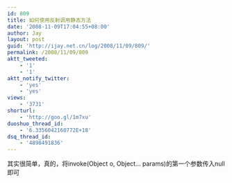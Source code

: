 ```yaml
---
id: 809
title: 如何使用反射调用静态方法
date: '2008-11-09T17:04:55+08:00'
author: Jay
layout: post
guid: 'http://ijay.net.cn/log/2008/11/09/809/'
permalink: /2008/11/09/809
aktt_tweeted:
    - '1'
    - '1'
aktt_notify_twitter:
    - 'yes'
    - 'yes'
views:
    - '3731'
shorturl:
    - 'http://goo.gl/1m7xu'
duoshuo_thread_id:
    - '6.3356042160772E+18'
dsq_thread_id:
    - '4898491836'
---
```


其实很简单，真的，将invoke(Object o, Object... params)的第一个参数传入null即可<br />